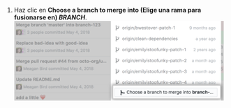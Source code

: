 1. Haz clic en **Choose a branch to merge into (Elige una rama para fusionarse en) <em>BRANCH</em>**. ![Elige una opción de rama en la lista de menús de ramas](/assets/images/help/desktop/merge-branch-button-list.png)
